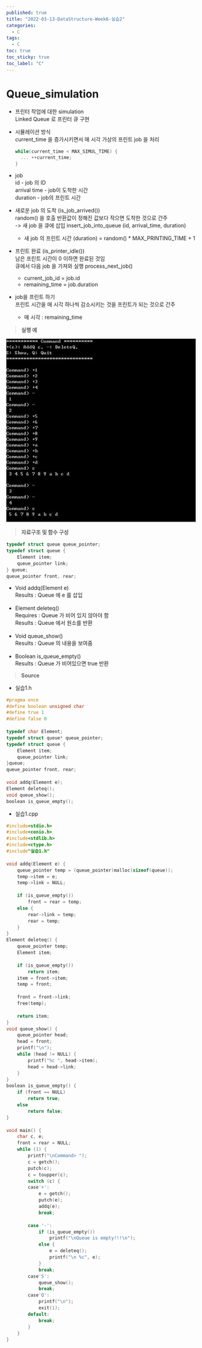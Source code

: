 ```yaml
---
published: true
title: "2022-03-13-DataStructure-Week6-실습2"
categories:
  - C
tags:
  - C
toc: true
toc_sticky: true
toc_label: "C"
---
```


# Queue_simulation

- 프린터 작업에 대한 simulation  
  Linked Queue 로 프린터 큐 구현
- 시뮬레이션 방식  
   current_time 을 증가시키면서 매 시각 가상의 프린트 job 을 처리
  ```C++
  while(current_time < MAX_SIMUL_TIME) {
  	... ++current_time;
  }
  ```
- job  
  id - job 의 ID  
  arrival time - job이 도착한 시간  
  duration - job의 프린트 시간

- 새로운 job 의 도착 (is_job_arrived())  
  random() 을 호출 반환값이 정해진 값보다 작으면 도착한 것으로 간주  
  -> 새 job 을 큐에 삽입 insert_job_into_queue (id, arrival_time, duration)

  - 새 job 의 프린트 시간 (duration) = random() \* MAX_PRINTING_TIME + 1

- 프린트 완료 (is_printer_idle())  
  남은 프린트 시간이 0 이하면 완료된 것임  
  큐에서 다음 job 을 가져와 실행 process_next_job()

  - current_job_id = job.id
  - remaining_time = job.duration

- job을 프린트 하기  
  프린트 시간을 매 시각 하나씩 감소시키는 것을 프린트가 되는 것으로 간주
  - 매 시각 : remaining_time

> **실행 예**

![image](https://github.com/222SeungHyun/222SeungHyun.github.io/blob/master/_images/%EC%9E%90%EB%A3%8C%EA%B5%AC%EC%A1%B0%EC%99%80%EC%8B%A4%EC%8A%B5-6%EC%9E%A5-%EC%8B%A4%EC%8A%B51-1.png?raw=true)

> **자료구조 및 함수 구성**

```C++
typedef struct queue queue_pointer;
typedef struct queue {
	Element item;
	queue_pointer link;
} queue;
queue_pointer front, rear;
```

- Void addq(Element e)  
  Results : Queue 에 e 를 삽입  
  <br>
- Element deleteq()  
  Requires : Queue 가 비어 있지 않아야 함  
  Results : Queue 에서 원소를 반환  
  <br>
- Void queue_show()  
  Results : Queue 의 내용을 보여줌  
  <br>
- Boolean is_queue_empty()  
  Results : Queue 가 비어있으면 true 반환

> **Source**

- 실습1.h

```C++
#pragma once
#define boolean unsigned char
#define true 1
#define false 0

typedef char Element;
typedef struct queue* queue_pointer;
typedef struct queue {
	Element item;
	queue_pointer link;
}queue;
queue_pointer front, rear;

void addq(Element e);
Element deleteq();
void queue_show();
boolean is_queue_empty();
```

- 실습1.cpp

```C++
#include<stdio.h>
#include<conio.h>
#include<stdlib.h>
#include<ctype.h>
#include"실습1.h"

void addq(Element e) {
	queue_pointer temp = (queue_pointer)malloc(sizeof(queue));
	temp->item = e;
	temp->link = NULL;

	if (is_queue_empty())
		front = rear = temp;
	else {
		rear->link = temp;
		rear = temp;
	}
}
Element deleteq() {
	queue_pointer temp;
	Element item;

	if (is_queue_empty())
		return item;
	item = front->item;
	temp = front;

	front = front->link;
	free(temp);

	return item;
}
void queue_show() {
	queue_pointer head;
	head = front;
	printf("\n");
	while (head != NULL) {
		printf("%c ", head->item);
		head = head->link;
	}
}
boolean is_queue_empty() {
	if (front == NULL)
		return true;
	else
		return false;
}

void main() {
	char c, e;
	front = rear = NULL;
	while (1) {
		printf("\nCommand> ");
		c = getch();
		putch(c);
		c = toupper(c);
		switch (c) {
		case'+':
			e = getch();
			putch(e);
			addq(e);
			break;

		case '-':
			if (is_queue_empty())
				printf("\nQueue is empty!!!\n");
			else {
				e = deleteq();
				printf("\n %c", e);
			}
			break;
		case'S':
			queue_show();
			break;
		case'Q':
			printf("\n");
			exit(1);
		default:
			break;
		}
	}
}
```

